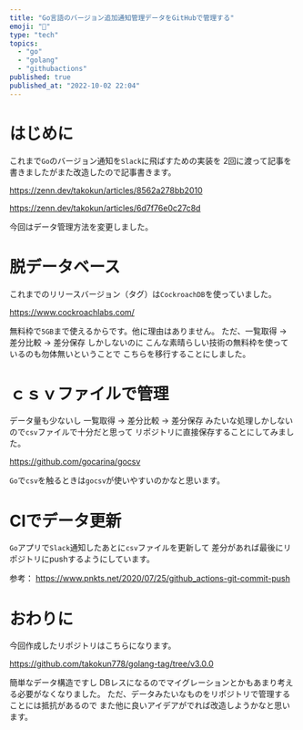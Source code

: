 ```yaml
---
title: "Go言語のバージョン追加通知管理データをGitHubで管理する"
emoji: "🐁"
type: "tech"
topics:
  - "go"
  - "golang"
  - "githubactions"
published: true
published_at: "2022-10-02 22:04"
---
```


# はじめに

これまで`Go`のバージョン通知を`Slack`に飛ばすための実装を
2回に渡って記事を書きましたがまた改造したので記事書きます。

https://zenn.dev/takokun/articles/8562a278bb2010

https://zenn.dev/takokun/articles/6d7f76e0c27c8d

今回はデータ管理方法を変更しました。

# 脱データベース

これまでのリリースバージョン（タグ）は`CockroachDB`を使っていました。

https://www.cockroachlabs.com/

無料枠で`5GB`まで使えるからです。他に理由はありません。
ただ、一覧取得 -> 差分比較 -> 差分保存 しかしないのに
こんな素晴らしい技術の無料枠を使っているのも勿体無いということで
こちらを移行することにしました。

# ｃｓｖファイルで管理

データ量も少ないし
一覧取得 -> 差分比較 -> 差分保存
みたいな処理しかしないので`csv`ファイルで十分だと思って
リポジトリに直接保存することにしてみました。

https://github.com/gocarina/gocsv

`Go`で`csv`を触るときは`gocsv`が使いやすいのかなと思います。

# CIでデータ更新

`Go`アプリで`Slack`通知したあとに`csv`ファイルを更新して
差分があれば最後にリポジトリにpushするようにしています。

参考：
https://www.pnkts.net/2020/07/25/github_actions-git-commit-push

# おわりに

今回作成したリポジトリはこちらになります。

https://github.com/takokun778/golang-tag/tree/v3.0.0

簡単なデータ構造ですし
DBレスになるのでマイグレーションとかもあまり考える必要がなくなりました。
ただ、データみたいなものをリポジトリで管理することには抵抗があるので
また他に良いアイデアがでれば改造しようかなと思います。

